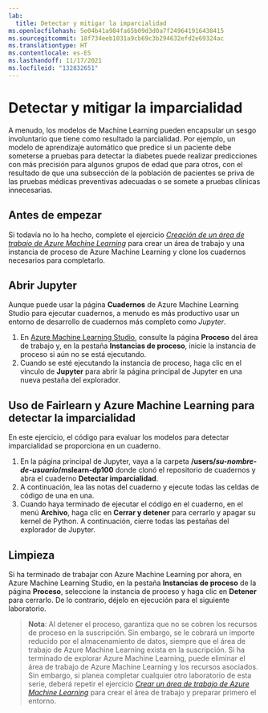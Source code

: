 ```yaml
---
lab:
  title: Detectar y mitigar la imparcialidad
ms.openlocfilehash: 5e04b41a984fa65b09d3d0a7f249641916438415
ms.sourcegitcommit: 18f734eeb1031a9cb69c3b294632efd2e69324ac
ms.translationtype: HT
ms.contentlocale: es-ES
ms.lasthandoff: 11/17/2021
ms.locfileid: "132832651"
---
```

# <a name="detect-and-mitigate-unfairness"></a>Detectar y mitigar la imparcialidad

A menudo, los modelos de Machine Learning pueden encapsular un sesgo involuntario que tiene como resultado la parcialidad. Por ejemplo, un modelo de aprendizaje automático que predice si un paciente debe someterse a pruebas para detectar la diabetes puede realizar predicciones con más precisión para algunos grupos de edad que para otros, con el resultado de que una subsección de la población de pacientes se priva de las pruebas médicas preventivas adecuadas o se somete a pruebas clínicas innecesarias.

## <a name="before-you-start"></a>Antes de empezar

Si todavía no lo ha hecho, complete el ejercicio *[Creación de un área de trabajo de Azure Machine Learning](01-create-a-workspace.md)* para crear un área de trabajo y una instancia de proceso de Azure Machine Learning y clone los cuadernos necesarios para completarlo.

## <a name="open-jupyter"></a>Abrir Jupyter

Aunque puede usar la página **Cuadernos** de Azure Machine Learning Studio para ejecutar cuadernos, a menudo es más productivo usar un entorno de desarrollo de cuadernos más completo como *Jupyter*.

1. En [Azure Machine Learning Studio](https://ml.azure.com), consulte la página **Proceso** del área de trabajo y, en la pestaña **Instancias de proceso**, inicie la instancia de proceso si aún no se está ejecutando.
2. Cuando se esté ejecutando la instancia de proceso, haga clic en el vinculo de **Jupyter** para abrir la página principal de Jupyter en una nueva pestaña del explorador.

## <a name="use-fairlearn-and-azure-machine-learning-to-detect-unfairness"></a>Uso de Fairlearn y Azure Machine Learning para detectar la imparcialidad

En este ejercicio, el código para evaluar los modelos para detectar imparcialidad se proporciona en un cuaderno.

1. En la página principal de Jupyter, vaya a la carpeta **/users/*su-nombre-de-usuario*/mslearn-dp100** donde clonó el repositorio de cuadernos y abra el cuaderno **Detectar imparcialidad**.
2. A continuación, lea las notas del cuaderno y ejecute todas las celdas de código de una en una.
3. Cuando haya terminado de ejecutar el código en el cuaderno, en el menú **Archivo**, haga clic en **Cerrar y detener** para cerrarlo y apagar su kernel de Python. A continuación, cierre todas las pestañas del explorador de Jupyter.

## <a name="clean-up"></a>Limpieza

Si ha terminado de trabajar con Azure Machine Learning por ahora, en Azure Machine Learning Studio, en la pestaña **Instancias de proceso** de la página **Proceso**, seleccione la instancia de proceso y haga clic en **Detener** para cerrarlo. De lo contrario, déjelo en ejecución para el siguiente laboratorio.

> **Nota**: Al detener el proceso, garantiza que no se cobren los recursos de proceso en la suscripción. Sin embargo, se le cobrará un importe reducido por el almacenamiento de datos, siempre que el área de trabajo de Azure Machine Learning exista en la suscripción. Si ha terminado de explorar Azure Machine Learning, puede eliminar el área de trabajo de Azure Machine Learning y los recursos asociados. Sin embargo, si planea completar cualquier otro laboratorio de esta serie, deberá repetir el ejercicio *[Crear un área de trabajo de Azure Machine Learning](01-create-a-workspace.md)* para crear el área de trabajo y preparar primero el entorno.